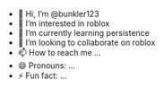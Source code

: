 - 👋 Hi, I’m @bunkler123
- 👀 I’m interested in roblox
- 🌱 I’m currently learning persistence
- 💞️ I’m looking to collaborate on roblox
- 📫 How to reach me ...
- 😄 Pronouns: ...
- ⚡ Fun fact: ...

<!---
bunkler123/bunkler123 is a ✨ special ✨ repository because its `README.md` (this file) appears on your GitHub profile.
You can click the Preview link to take a look at your changes.
--->
